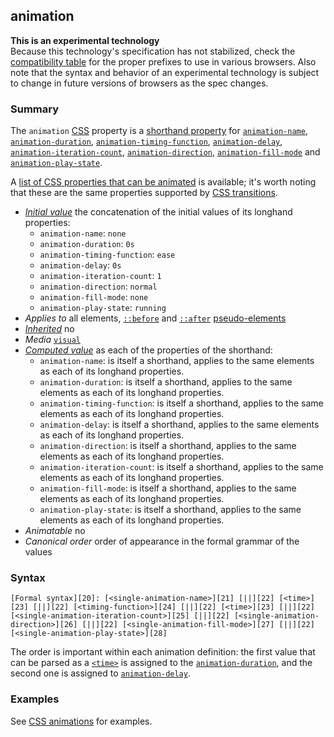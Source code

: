 ## animation

**This is an experimental technology**  
Because this technology's specification has not stabilized, check the [compatibility table][0] for the proper prefixes to use in various browsers. Also note that the syntax and behavior of an experimental technology is subject to change in future versions of browsers as the spec changes.

### Summary

The `animation` [CSS][1] property is a [shorthand property][2] for [`animation-name`][3], [`animation-duration`][4], [`animation-timing-function`][5], [`animation-delay`][6], [`animation-iteration-count`][7], [`animation-direction`][8], [`animation-fill-mode`][9] and [`animation-play-state`][10].

A [list of CSS properties that can be animated][11] is available; it's worth noting that these are the same properties supported by [CSS transitions][12].

* _[Initial value][13]_ the concatenation of the initial values of its longhand properties:
  * `animation-name`: `none`
  * `animation-duration`: `0s`
  * `animation-timing-function`: `ease`
  * `animation-delay`: `0s`
  * `animation-iteration-count`: `1`
  * `animation-direction`: `normal`
  * `animation-fill-mode`: `none`
  * `animation-play-state`: `running` 
* _Applies to_ all elements, [`::before`][14] and [`::after`][15] [pseudo-elements][16] 
* _[Inherited][17]_ no 
* _Media_ [`visual`][18] 
* _[Computed value][19]_ as each of the properties of the shorthand:
  * `animation-name`: is itself a shorthand, applies to the same elements as each of its longhand properties.
  * `animation-duration`: is itself a shorthand, applies to the same elements as each of its longhand properties.
  * `animation-timing-function`: is itself a shorthand, applies to the same elements as each of its longhand properties.
  * `animation-delay`: is itself a shorthand, applies to the same elements as each of its longhand properties.
  * `animation-direction`: is itself a shorthand, applies to the same elements as each of its longhand properties.
  * `animation-iteration-count`: is itself a shorthand, applies to the same elements as each of its longhand properties.
  * `animation-fill-mode`: is itself a shorthand, applies to the same elements as each of its longhand properties.
  * `animation-play-state`: is itself a shorthand, applies to the same elements as each of its longhand properties. 
* _Animatable_ no 
* _Canonical order_ order of appearance in the formal grammar of the values

### Syntax

    [Formal syntax][20]: [<single-animation-name>][21] [||][22] [<time>][23] [||][22] [<timing-function>][24] [||][22] [<time>][23] [||][22] [<single-animation-iteration-count>][25] [||][22] [<single-animation-direction>][26] [||][22] [<single-animation-fill-mode>][27] [||][22] [<single-animation-play-state>][28]
    

The order is important within each animation definition: the first value that can be parsed as a [`<time>`][29] is assigned to the [`animation-duration`][4], and the second one is assigned to [`animation-delay`][6].

### Examples

See [CSS animations][30] for examples.


[0]: #Browser_compatibility
[1]: https://developer.mozilla.org/en/docs/CSS "CSS"
[2]: https://developer.mozilla.org/en/docs/CSS/Shorthand_properties "Shorthand properties"
[3]: https://developer.mozilla.org/en/docs/Web/CSS/animation-name "The animation-name CSS property specifies a list of animations that should be applied to the selected element. Each name indicates a @keyframes at-rule that defines the property values for the animation sequence."
[4]: https://developer.mozilla.org/en/docs/Web/CSS/animation-duration "The animation-duration CSS property specifies the length of time that an animation should take to complete one cycle."
[5]: https://developer.mozilla.org/en/docs/Web/CSS/animation-timing-function "The CSS animation-timing-function property specifies how a CSS animation should progress over the duration of each cycle. The possible values are one or several <timing-function>."
[6]: https://developer.mozilla.org/en/docs/Web/CSS/animation-delay "The animation-delay CSS property specifies when the animation should start. This lets the animation sequence begin some time after it's applied to an element."
[7]: https://developer.mozilla.org/en/docs/Web/CSS/animation-iteration-count "The animation-iteration-count CSS property defines the number of times an animation cycle should be played before stopping."
[8]: https://developer.mozilla.org/en/docs/Web/CSS/animation-direction "The animation-direction CSS property indicates whether the animation should play in reverse on alternate cycles."
[9]: https://developer.mozilla.org/en/docs/Web/CSS/animation-fill-mode "The animation-fill-mode CSS property specifies how a CSS animation should apply styles to its target before and after it is executing."
[10]: https://developer.mozilla.org/en/docs/Web/CSS/animation-play-state "The animation-play-state CSS property determines whether an animation is running or paused. You can query this property's value to determine whether or not the animation is currently running; in addition, you can set its value to pause and resume playback of an animation."
[11]: https://developer.mozilla.org/en/docs/CSS/CSS_transitions#Properties_that_can_be_animated "CSS/CSS_transitions#Properties_that_can_be_animated"
[12]: https://developer.mozilla.org/en/docs/CSS/CSS_transitions "CSS/CSS_transitions"
[13]: https://developer.mozilla.org/en/docs/CSS/initial_value
[14]: https://developer.mozilla.org/en/docs/Web/CSS/::before "::before creates a pseudo-element that is the first child of the element matched. It is often used to add cosmetic content to an element by using the content property. This element is inline by default."
[15]: https://developer.mozilla.org/en/docs/Web/CSS/::after "The CSS ::after pseudo-element matches a virtual last child of the selected element. It is typically used to add cosmetic content to an element by using the content CSS property. This element is inline by default."
[16]: https://developer.mozilla.org/en/docs/CSS/Pseudo-elements "https://developer.mozilla.org/en/docs/CSS/Pseudo-elements"
[17]: https://developer.mozilla.org/en/docs/CSS/inheritance
[18]: https://developer.mozilla.org/en/docs/CSS/@media#Media_groups
[19]: https://developer.mozilla.org/en/docs/CSS/computed_value
[20]: https://developer.mozilla.org/en/docs/CSS/Value_definition_syntax "CSS/Value_definition_syntax"
[21]: https://developer.mozilla.org/en/docs/CSS/CSS_values_syntax#syntax-single-animation-name "none | IDENT"
[22]: https://developer.mozilla.org/en/docs/CSS/Value_definition_syntax#Double_bar "Double bar: The two entities are optional, and may appear in any order."
[23]: https://developer.mozilla.org/en/docs/Web/CSS/time "Possible values: a number followed by 's' or 'ms', like 3s, -2.5ms or 0s."
[24]: https://developer.mozilla.org/en/docs/Web/CSS/timing-function "Possible values: cubic-bezier(), steps(), linear, ease, ease-in, ease-out, east-in-out, step-start-step-end"
[25]: https://developer.mozilla.org/en/docs/CSS/CSS_values_syntax#syntax-single-animation-iteration-count "infinite | <number>"
[26]: https://developer.mozilla.org/en/docs/CSS/CSS_values_syntax#syntax-single-animation-direction "normal | reverse | alternate | alternate-reverse"
[27]: https://developer.mozilla.org/en/docs/CSS/CSS_values_syntax#syntax-single-animation-fill-mode "none | forwards | backwards | both"
[28]: https://developer.mozilla.org/en/docs/CSS/CSS_values_syntax#syntax-single-animation-play-state "running | paused"
[29]: https://developer.mozilla.org/en/docs/Web/CSS/time "The documentation about this has not yet been written; please consider contributing!"
[30]: https://developer.mozilla.org/en/docs/CSS/CSS_animations "CSS/CSS_animations"